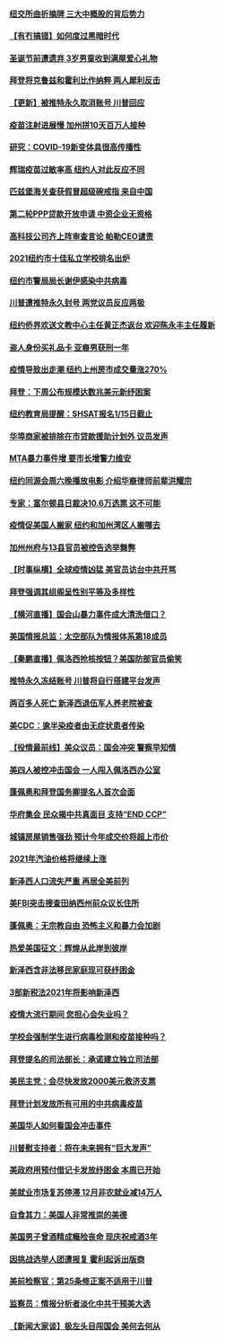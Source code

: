 #### [纽交所曲折摘牌 三大中概股的背后势力](../pages/nsc412/n12677589.md) 
#### [【有冇搞错】如何度过黑暗时代](../pages/nsc412/n12676676.md) 
#### [圣诞节前遭遗弃 3岁男童收到满屋爱心礼物](../pages/nsc412/n12676937.md) 
#### [拜登将克鲁兹和霍利比作纳粹 两人犀利反击](../pages/nsc412/n12677526.md) 
#### [【更新】被推特永久取消账号 川普回应](../pages/nsc412/n12676021.md) 
#### [疫苗注射进展慢 加州拼10天百万人接种](../pages/nsc412/n12677462.md) 
#### [研究：COVID-19新变体具很高传播性](../pages/nsc412/n12677129.md) 
#### [辉瑞疫苗过敏率高 纽约人对此反应不同](../pages/nsc412/n12677116.md) 
#### [匹兹堡海关查获假冒超级碗戒指 来自中国](../pages/nsc412/n12677098.md) 
#### [第二轮PPP贷款开放申请  中资企业无资格](../pages/nsc412/n12677146.md) 
#### [高科技公司齐上阵审查言论 帕勒CEO谴责](../pages/nsc412/n12677108.md) 
#### [2021纽约市十佳私立学校排名出炉](../pages/nsc412/n12677141.md) 
#### [纽约市警局局长谢伊感染中共病毒](../pages/nsc412/n12677135.md) 
#### [川普遭推特永久封号 两党议员反应两极](../pages/nsc412/n12677037.md) 
#### [纽约侨界欢送文教中心主任黄正杰返台 欢迎陈永丰主任履新](../pages/nsc412/n12677120.md) 
#### [盗人身份买礼品卡 亚裔男获刑一年](../pages/nsc412/n12677118.md) 
#### [疫情导致出走潮 纽约上州房市成交量涨270%](../pages/nsc412/n12677113.md) 
#### [拜登：下周公布规模达数兆美元新纾困案](../pages/nsc412/n12677207.md) 
#### [纽约教育局提醒：SHSAT报名1/15日截止](../pages/nsc412/n12677104.md) 
#### [华埠商家被排除在市贷款援助计划外 议员发声](../pages/nsc412/n12677101.md) 
#### [MTA暴力事件增 要市长增警力维安](../pages/nsc412/n12677092.md) 
#### [纽约同源会周六晚播放电影 介绍华裔律师前辈洪耀宗](../pages/nsc412/n12677095.md) 
#### [专家：富尔顿县日裁决10.6万选票 这不可能](../pages/nsc412/n12677016.md) 
#### [疫情促美国人搬家 纽约和加州湾区人搬哪去](../pages/nsc412/n12674862.md) 
#### [加州州府与13县官员被控告选举舞弊](../pages/nsc412/n12677018.md) 
#### [【时事纵横】全球疫情凶猛 美官员访台中共开骂](../pages/nsc412/n12676724.md) 
#### [拜登强调其组阁呈性别平等及多样性](../pages/nsc412/n12676870.md) 
#### [【横河直播】国会山暴力事件成大清洗借口？](../pages/nsc412/n12676834.md) 
#### [美国情报总监：太空部队为情报体系第18成员](../pages/nsc412/n12676761.md) 
#### [【秦鹏直播】佩洛西抢核按钮？美国防部官员偷笑](../pages/nsc412/n12676819.md) 
#### [推特永久冻结账号 川普将自行搭建平台发声](../pages/nsc412/n12676806.md) 
#### [两百多人死亡 新泽西退伍军人养老院被查](../pages/nsc412/n12676465.md) 
#### [美CDC：逾半染疫者由无症状患者传染](../pages/nsc412/n12676778.md) 
#### [【役情最前线】美众议员：国会冲突 警察早知情](../pages/nsc412/n12676612.md) 
#### [美四人被控冲击国会 一人闯入佩洛西办公室](../pages/nsc412/n12676672.md) 
#### [蓬佩奥和拜登国务卿提名人首次会面](../pages/nsc412/n12676670.md) 
#### [华府集会 民众揭中共真面目 支持“END CCP”](../pages/nsc412/n12676436.md) 
#### [城镇房屋销售强劲 预计今年成交价将超上市价](../pages/nsc412/n12676721.md) 
#### [2021年汽油价格将继续上涨](../pages/nsc412/n12676696.md) 
#### [新泽西人口流失严重 再居全美前列](../pages/nsc412/n12676610.md) 
#### [美FBI突击搜查田纳西州前众议长住所](../pages/nsc412/n12676385.md) 
#### [蓬佩奥：无宗教自由 恐怖主义和暴力会加剧](../pages/nsc412/n12676581.md) 
#### [热爱美国征文：辉煌从此岸到彼岸](../pages/nsc412/n12675747.md) 
#### [新泽西含非法移民家庭现可获纾困金](../pages/nsc412/n12676551.md) 
#### [3部新税法2021年将影响新泽西](../pages/nsc412/n12676524.md) 
#### [疫情大流行期间 您担心会失业吗？](../pages/nsc412/n12675835.md) 
#### [学校会强制学生进行病毒检测和疫苗接种吗？](../pages/nsc412/n12676507.md) 
#### [拜登提名的司法部长：承诺建立独立司法部](../pages/nsc412/n12676238.md) 
#### [美民主党：会尽快发放2000美元救济支票](../pages/nsc412/n12676360.md) 
#### [拜登计划发放所有可用的中共病毒疫苗](../pages/nsc412/n12676358.md) 
#### [美国华人如何看国会冲击事件](../pages/nsc412/n12674836.md) 
#### [川普慰支持者：将在未来拥有“巨大发声”](../pages/nsc412/n12676256.md) 
#### [美政府用预付借记卡发放纾困金 本周已开始](../pages/nsc412/n12676166.md) 
#### [美就业市场复苏停滞 12月非农就业减14万人](../pages/nsc412/n12676081.md) 
#### [自食其力：美国人非常推崇的美德](../pages/nsc412/n12673519.md) 
#### [美国男子曾酒精成瘾险丧命 现庆祝戒酒3年](../pages/nsc412/n12675745.md) 
#### [因挑战选举人团遭报复 霍利起诉出版商](../pages/nsc412/n12676080.md) 
#### [美前检察官：第25条修正案不适用于川普](../pages/nsc412/n12675982.md) 
#### [监察员：情报分析者淡化中共干预美大选](../pages/nsc412/n12676039.md) 
#### [【新闻大家谈】极左头目闯国会 美何去何从](../pages/nsc412/n12675971.md) 
